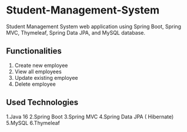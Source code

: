 # Student-Management-System
Student Management System web application using Spring Boot, Spring MVC, Thymeleaf, Spring Data JPA, and MySQL database. 

## Functionalities
1. Create new employee
2. View all employees
3. Update existing employee
4. Delete employee
 

## Used Technologies
1.Java 16
2.Spring Boot
3.Spring MVC
4.Spring Data JPA ( Hibernate)
5.MySQL
6.Thymeleaf
